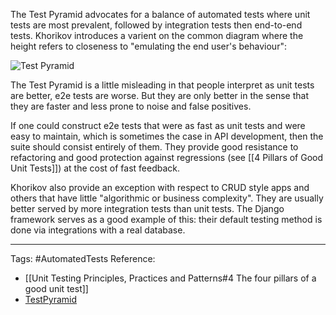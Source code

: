 The Test Pyramid advocates for a balance of automated tests where unit tests are most prevalent, followed by integration tests then end-to-end tests. Khorikov introduces a varient on the common diagram where the height refers to closeness to "emulating the end user's behaviour":

![Test Pyramid](automated-tests.png)

The Test Pyramid is a little misleading in that people interpret as unit tests are better, e2e tests are worse. But they are only better in the sense that they are faster and less prone to noise and false positives.

If one could construct e2e tests that were as fast as unit tests and were easy to maintain, which is sometimes the case in API development, then the suite should consist entirely of them. They provide good resistance to refactoring and good protection against regressions (see [[4 Pillars of Good Unit Tests]]) at the cost of fast feedback.

Khorikov also provide an exception with respect to CRUD style apps and others that have little "algorithmic or business complexity". They are usually better served by more integration tests than unit tests. The Django framework serves as a good example of this: their default testing method is done via integrations with a real database.

---

Tags: #AutomatedTests 
Reference:
- [[Unit Testing Principles, Practices and Patterns#4 The four pillars of a good unit test]]
- [TestPyramid](https://martinfowler.com/bliki/TestPyramid.html)